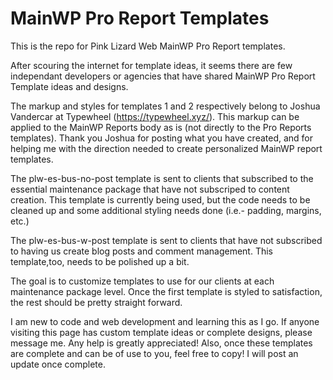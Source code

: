 # MainWP Pro Report Templates
This is the repo for Pink Lizard Web MainWP Pro Report templates. 

After scouring the internet for template ideas, it seems there are few independant developers or agencies that have shared MainWP Pro Report Template ideas and designs. 

The markup and styles for templates 1 and 2 respectively belong to Joshua Vandercar at Typewheel (https://typewheel.xyz/). This markup can be applied to the MainWP Reports body as is (not directly to the Pro Reports templates). Thank you Joshua for posting what you have created, and for helping me with the direction needed to create personalized MainWP report templates.

The plw-es-bus-no-post template is sent to clients that subscribed to the essential maintenance package that have not subscriped to content creation. This template is currently being used, but the code needs to be cleaned up and some additional styling needs done (i.e.- padding, margins, etc.)

The plw-es-bus-w-post template is sent to clients that have not subscribed to having us create blog posts and comment management. This template,too, needs to be polished up a bit.

The goal is to customize templates to use for our clients at each maintenance package level. Once the first template is styled to satisfaction, the rest should be  pretty straight forward.

I am new to code and web development and learning this as I go. If anyone visiting this page has custom template ideas or complete designs, please message me. Any help is greatly appreciated! Also, once these templates are complete and can be of use to you, feel free to copy! I will post an update once complete.